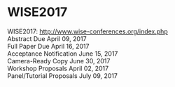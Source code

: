 # WISE2017
WISE2017: http://www.wise-conferences.org/index.php      
Abstract Due	April 09, 2017      
Full Paper Due	April 16, 2017       
Acceptance Notification	June 15, 2017      
Camera-Ready Copy	June 30, 2017     
Workshop Proposals	April 02, 2017      
Panel/Tutorial Proposals	July 09, 2017       
